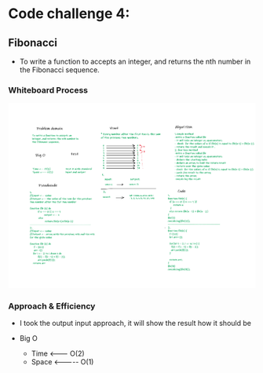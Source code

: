 # Code challenge 4:

## Fibonacci
<!-- Description of the challenge -->
- To write a function to accepts an integer, and returns the nth number in the Fibonacci sequence.

### Whiteboard Process
<!-- Embedded whiteboard image -->

![image](/images/fibonacci.png)

### Approach & Efficiency
<!-- What approach did you take? Discuss Why. What is the Big O space/time for this approach? -->
- I took the output input approach, it will show the result how it should be 

- Big O 
   - Time <--- O(2)
   - Space <----- O(1)
